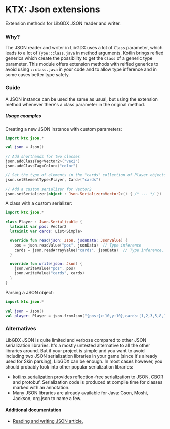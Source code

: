 # KTX: Json extensions

Extension methods for LibGDX JSON reader and writer.

### Why?

The JSON reader and writer in LibGDX uses a lot of `Class` parameter, which leads to a lot
of `Type::class.java` in method arguments. Kotlin brings reified generics which create the
possibility to get the `Class` of a generic type parameter. This module offers extension methods 
with reified generics to avoid using `::class.java` in your code and to allow type inference and
in some cases better type safety.

### Guide
A JSON instance can be used the same as usual, but using the extension method whenever there's
a class parameter in the original method.

##### Usage examples

Creating a new JSON instance with custom parameters:
```kotlin
import ktx.json.*

val json = Json()

// Add shorthands for two classes
json.addClassTag<Vector2>("vec2")
json.addClassTag<Color>("color")

// Set the type of elements in the "cards" collection of Player objects
json.setElementType<Player, Card>("cards")

// Add a custom serializer for Vector2
json.setSerializer(object : Json.Serializer<Vector2>() { /* ... */ })
```

A class with a custom serializer:
```kotlin
import ktx.json.*

class Player : Json.Serializable {
  lateinit var pos: Vector2
  lateinit var cards: List<Simple>

  override fun read(json: Json, jsonData: JsonValue) {
    pos = json.readValue("pos", jsonData)  // Type inference
    cards = json.readArrayValue("cards", jsonData)  // Type inference, better type safety
  }

  override fun write(json: Json) {
    json.writeValue("pos", pos)
    json.writeValue("cards", cards)
  }
}
```

Parsing a JSON object:
```kotlin
import ktx.json.*

val json = Json()
val player: Player = json.fromJson("{pos:{x:10,y:10},cards:[1,2,3,5,8,13]}")
```

### Alternatives

LibGDX JSON is quite limited and verbose compared to other JSON serialization libraries.
It's a mostly untested alternative to all the other libraries around. But if your project
is simple and you want to avoid including two JSON serialization libraries in your game
(since it's already used for Skin parsing), LibGDX can be enough. In most cases however,
you should probably look into other popular serialization libraries:

- [kotlinx.serialization](https://github.com/Kotlin/kotlinx.serialization) provides
reflection-free serialization to JSON, CBOR and protobuf. Serialization code is produced
at compile time for classes marked with an annotation.
- Many JSON libraries are already available for Java: Gson, Moshi, Jackson, org.json to name a few.


#### Additional documentation

- [Reading and writing JSON article.](https://github.com/libgdx/libgdx/wiki/Reading-and-writing-JSON)